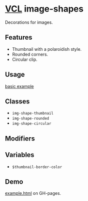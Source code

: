 # [VCL](https://vcl.github.io/) image-shapes

Decorations for images.

## Features

- Thumbnail with a polaroidish style.
- Rounded corners.
- Circular clip.

## Usage

[basic example](/demo/example.html)

## Classes

- `img-shape-thumbnail`
- `img-shape-rounded`
- `img-shape-circular`

## Modifiers

## Variables

- `$thumbnail-border-color`

## Demo

[example.html](/demo/example.html) on GH-pages.
